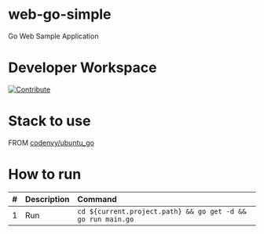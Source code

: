 # web-go-simple

Go Web Sample Application

# Developer Workspace
[![Contribute](http://beta.codenvy.com/factory/resources/codenvy-contribute.svg)](http://beta.codenvy.com/f?id=mrky0fswrdu7t43m)

# Stack to use

FROM [codenvy/ubuntu_go](https://hub.docker.com/r/codenvy/ubuntu_go/)

# How to run

| #       | Description           | Command  |
| :------------- |:-------------| :-----|
| 1      | Run | `cd ${current.project.path} && go get -d && go run main.go` |